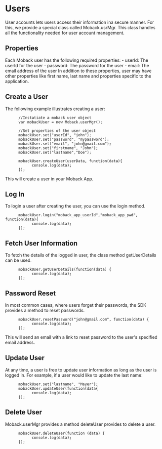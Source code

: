 Users
=====
User accounts lets users access their information ina secure manner. For this, we provide a special
class called Moback.usrMgr.
This class handles all the functionality needed for user account management.

Properties
----------

Each Moback user has the following required properties:
    - userId: The userId for the user
    - password: The password for the user
    - email: The email address of the user
In addition to these properties, user may have other properties like first name, last name and properties
specific to the application.

Create a User
-------------

The following example illustrates creating a user:

          //Instatiate a moback user object
          var mobackUser = new Moback.userMgr();

          //Set properties of the user object
          mobackUser.set("userId", "john");
          mobackUser.set("password", "mypassword");
          mobackUser.set("email", "john@gmail.com");
          mobackUser.set("firstname", "John");
          mobackUser.set("lastname","Doe");

          mobackUser.createUser(userData, function(data){
                console.log(data);
          });

This will create a user in your Moback App.


Log In
------

To login a user after creating the user, you can use the login method.

          mobackUser.login("moback_app_userId","moback_app_pwd", function(data){
                console.log(data);
          });


Fetch User Information
----------------------

To fetch the details of the logged in user, the class method getUserDetails can be used.

          mobackUser.getUserDetails(function(data) {
                console.log(data);
          });

Password Reset
--------------

In most common cases, where users forget their passwords, the SDK provides a method to reset passwords.

          mobackUser.resetPassword("john@gmail.com", function(data) {
                console.log(data);
          });

This will send an email with a link to reset password to the user's specified email address.

Update User
-----------

At any time, a user is free to update user information as long as the user is logged in. For example, if a
user would like to update the last name:

          mobackUser.set("lastname", "Mayer");
          mobackUser.updateUser(function(data{
                console.log(data);
          });


Delete User
-----------

Moback.userMgr provides a method deleteUser provides to delete a user.

          mobackUser.deleteUser(function (data) {
                console.log(data);
          });